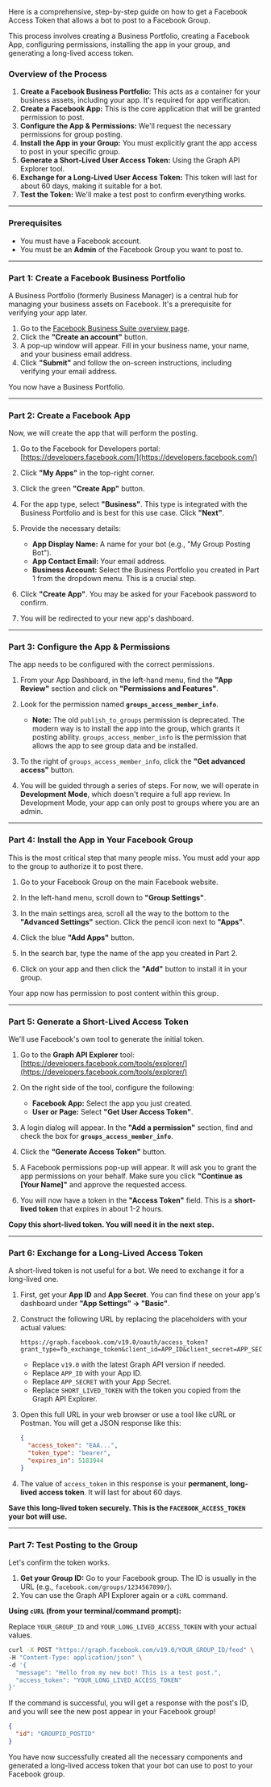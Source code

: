 Here is a comprehensive, step-by-step guide on how to get a Facebook Access Token that allows a bot to post to a Facebook Group.

This process involves creating a Business Portfolio, creating a Facebook App, configuring permissions, installing the app in your group, and generating a long-lived access token.

### Overview of the Process

1.  **Create a Facebook Business Portfolio:** This acts as a container for your business assets, including your app. It's required for app verification.
2.  **Create a Facebook App:** This is the core application that will be granted permission to post.
3.  **Configure the App & Permissions:** We'll request the necessary permissions for group posting.
4.  **Install the App in your Group:** You must explicitly grant the app access to post in your specific group.
5.  **Generate a Short-Lived User Access Token:** Using the Graph API Explorer tool.
6.  **Exchange for a Long-Lived User Access Token:** This token will last for about 60 days, making it suitable for a bot.
7.  **Test the Token:** We'll make a test post to confirm everything works.

---

### Prerequisites

*   You must have a Facebook account.
*   You must be an **Admin** of the Facebook Group you want to post to.

---

### Part 1: Create a Facebook Business Portfolio

A Business Portfolio (formerly Business Manager) is a central hub for managing your business assets on Facebook. It's a prerequisite for verifying your app later.

1.  Go to the [Facebook Business Suite overview page](https://business.facebook.com/overview).
2.  Click the **"Create an account"** button.
3.  A pop-up window will appear. Fill in your business name, your name, and your business email address.
4.  Click **"Submit"** and follow the on-screen instructions, including verifying your email address.

You now have a Business Portfolio.



---

### Part 2: Create a Facebook App

Now, we will create the app that will perform the posting.

1.  Go to the Facebook for Developers portal: [https://developers.facebook.com/](https://developers.facebook.com/)
2.  Click **"My Apps"** in the top-right corner.
3.  Click the green **"Create App"** button.
4.  For the app type, select **"Business"**. This type is integrated with the Business Portfolio and is best for this use case. Click **"Next"**.
    
5.  Provide the necessary details:
    *   **App Display Name:** A name for your bot (e.g., "My Group Posting Bot").
    *   **App Contact Email:** Your email address.
    *   **Business Account:** Select the Business Portfolio you created in Part 1 from the dropdown menu. This is a crucial step.
6.  Click **"Create App"**. You may be asked for your Facebook password to confirm.
7.  You will be redirected to your new app's dashboard.

---

### Part 3: Configure the App & Permissions

The app needs to be configured with the correct permissions.

1.  From your App Dashboard, in the left-hand menu, find the **"App Review"** section and click on **"Permissions and Features"**.
2.  Look for the permission named **`groups_access_member_info`**.
    *   **Note:** The old `publish_to_groups` permission is deprecated. The modern way is to install the app into the group, which grants it posting ability. `groups_access_member_info` is the permission that allows the app to see group data and be installed.
3.  To the right of `groups_access_member_info`, click the **"Get advanced access"** button.
    
4.  You will be guided through a series of steps. For now, we will operate in **Development Mode**, which doesn't require a full app review. In Development Mode, your app can only post to groups where you are an admin.

---

### Part 4: Install the App in Your Facebook Group

This is the most critical step that many people miss. You must add your app to the group to authorize it to post there.

1.  Go to your Facebook Group on the main Facebook website.
2.  In the left-hand menu, scroll down to **"Group Settings"**.
3.  In the main settings area, scroll all the way to the bottom to the **"Advanced Settings"** section. Click the pencil icon next to **"Apps"**.
    
4.  Click the blue **"Add Apps"** button.
5.  In the search bar, type the name of the app you created in Part 2.
6.  Click on your app and then click the **"Add"** button to install it in your group.
    

Your app now has permission to post content within this group.

---

### Part 5: Generate a Short-Lived Access Token

We'll use Facebook's own tool to generate the initial token.

1.  Go to the **Graph API Explorer** tool: [https://developers.facebook.com/tools/explorer/](https://developers.facebook.com/tools/explorer/)
2.  On the right side of the tool, configure the following:
    *   **Facebook App:** Select the app you just created.
    *   **User or Page:** Select **"Get User Access Token"**.
    
3.  A login dialog will appear. In the **"Add a permission"** section, find and check the box for **`groups_access_member_info`**.
    
4.  Click the **"Generate Access Token"** button.
5.  A Facebook permissions pop-up will appear. It will ask you to grant the app permissions on your behalf. Make sure you click **"Continue as [Your Name]"** and approve the requested access.
6.  You will now have a token in the **"Access Token"** field. This is a **short-lived token** that expires in about 1-2 hours.

**Copy this short-lived token. You will need it in the next step.**

---

### Part 6: Exchange for a Long-Lived Access Token

A short-lived token is not useful for a bot. We need to exchange it for a long-lived one.

1.  First, get your **App ID** and **App Secret**. You can find these on your app's dashboard under **"App Settings" -> "Basic"**.
    
2.  Construct the following URL by replacing the placeholders with your actual values:

    ```
    https://graph.facebook.com/v19.0/oauth/access_token?grant_type=fb_exchange_token&client_id=APP_ID&client_secret=APP_SECRET&fb_exchange_token=SHORT_LIVED_TOKEN
    ```

    *   Replace `v19.0` with the latest Graph API version if needed.
    *   Replace `APP_ID` with your App ID.
    *   Replace `APP_SECRET` with your App Secret.
    *   Replace `SHORT_LIVED_TOKEN` with the token you copied from the Graph API Explorer.

3.  Open this full URL in your web browser or use a tool like cURL or Postman. You will get a JSON response like this:

    ```json
    {
      "access_token": "EAA...",
      "token_type": "bearer",
      "expires_in": 5183944
    }
    ```

4.  The value of `access_token` in this response is your **permanent, long-lived access token**. It will last for about 60 days.

**Save this long-lived token securely. This is the `FACEBOOK_ACCESS_TOKEN` your bot will use.**

---

### Part 7: Test Posting to the Group

Let's confirm the token works.

1.  **Get your Group ID:** Go to your Facebook group. The ID is usually in the URL (e.g., `facebook.com/groups/1234567890/`).
2.  You can use the Graph API Explorer again or a `cURL` command.

**Using `cURL` (from your terminal/command prompt):**

Replace `YOUR_GROUP_ID` and `YOUR_LONG_LIVED_ACCESS_TOKEN` with your actual values.

```bash
curl -X POST "https://graph.facebook.com/v19.0/YOUR_GROUP_ID/feed" \
-H "Content-Type: application/json" \
-d '{
  "message": "Hello from my new bot! This is a test post.",
  "access_token": "YOUR_LONG_LIVED_ACCESS_TOKEN"
}'
```

If the command is successful, you will get a response with the post's ID, and you will see the new post appear in your Facebook group!

```json
{
  "id": "GROUPID_POSTID"
}
```

You have now successfully created all the necessary components and generated a long-lived access token that your bot can use to post to your Facebook group.

